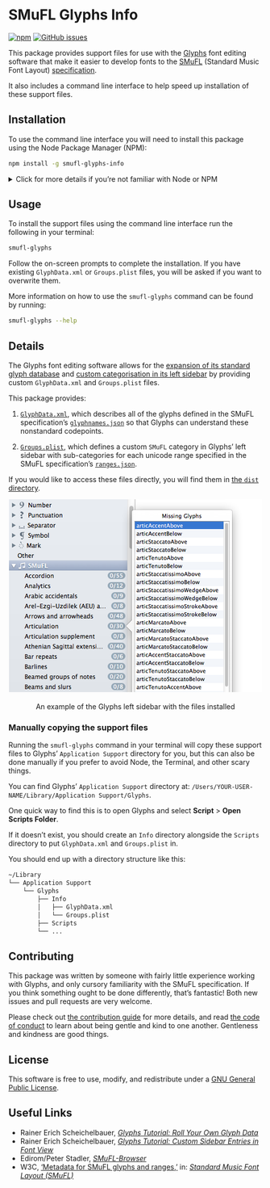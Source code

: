 # SMuFL Glyphs Info

[![npm](https://img.shields.io/npm/v/smufl-glyphs-info.svg?style=for-the-badge)](https://www.npmjs.com/package/smufl-glyphs-info)
[![GitHub issues](https://img.shields.io/github/issues/delucis/smufl-glyphs-info.svg?style=for-the-badge&logo=github)](https://github.com/delucis/smufl-glyphs-info/issues)


This package provides support files for use with the [Glyphs](https://glyphsapp.com/) font editing software that make it easier to develop fonts to the [SMuFL](https://www.smufl.org/) (Standard Music Font Layout) [specification](https://w3c.github.io/smufl/gitbook/).

It also includes a command line interface to help speed up installation of these support files.


## Installation

To use the command line interface you will need to install this package using the Node Package Manager (NPM):

```sh
npm install -g smufl-glyphs-info
```

<details>
<summary>Click for more details if you’re not familiar with Node or NPM</summary>

> Node.js allows you to run software written in JavaScript on your computer. The Node website includes [several options for installing Node][ec50e337] if you don’t already have it installed.
>
> If you are already using Homebrew on your Mac, it might be easiest to install Node using Homebrew:
>
> ```sh
> brew install node
> ```
>
> Installing Node also installs the Node Package Manager, which is more commonly known as “NPM”. Here’s how the NPM installation command above breaks down:
>
> 1. `npm` tells your terminal to start running the Node Package Manager.
>
> 2. `install` tells NPM that you want to install a package.
>
> 3. `-g` tells NPM that you want to install the package **g**lobally, rather than only for a local project.
>
> 4. `smufl-glyphs-info` tells NPM the name of the package you want to install.

  [ec50e337]: https://nodejs.org/en/download/package-manager/#macos "Installing Node.js via package manager"

</details>


## Usage

To install the support files using the command line interface run the following in your terminal:

```sh
smufl-glyphs
```

Follow the on-screen prompts to complete the installation. If you have existing `GlyphData.xml` or `Groups.plist` files, you will be asked if you want to overwrite them.

More information on how to use the `smufl-glyphs` command can be found by running:

```sh
smufl-glyphs --help
```


## Details

The Glyphs font editing software allows for the [expansion of its standard glyph database][0848a1b2] and [custom categorisation in its left sidebar][ab9bad53] by providing custom `GlyphData.xml` and `Groups.plist` files.

  [0848a1b2]: https://glyphsapp.com/tutorials/roll-your-own-glyph-data "Roll Your Own Glyph Data - Tutorial on glyphsapp.com"
  [ab9bad53]: https://glyphsapp.com/tutorials/custom-sidebar-entries-in-font-view "Custom Sidebar Entries in Font View - Tutorial on glyphsapp.com"

This package provides:

1. [`GlyphData.xml`](dist/GlyphData.xml), which describes all of the glyphs defined in the SMuFL specification’s [`glyphnames.json`][dcbb20f3] so that Glyphs can understand these nonstandard codepoints.

2. [`Groups.plist`](dist/Groups.plist), which defines a custom `SMuFL` category in Glyphs’ left sidebar with sub-categories for each unicode range specified in the SMuFL specification’s [`ranges.json`][442459d7].

  [dcbb20f3]: https://w3c.github.io/smufl/gitbook/specification/glyphnames.html "Information about glyphnames.json from the SMuFL specification"
  [442459d7]: https://w3c.github.io/smufl/gitbook/specification/ranges.html "Information about ranges.json from the SMuFL specification"

If you would like to access these files directly, you will find them in [the `dist` directory](dist).

<p align=center>
<img alt="Screenshot of the left sidebar in Glyphs with SMuFL support files installed" src="https://github.com/delucis/smufl-glyphs-info/raw/master/.github/sidebar-screenshot.png" /><br><br>
An example of the Glyphs left sidebar with the files installed
</p>

### Manually copying the support files

Running the `smufl-glyphs` command in your terminal will copy these support files to Glyphs’ `Application Support` directory for you, but this can also be done manually if you prefer to avoid Node, the Terminal, and other scary things.

You can find Glyphs’ `Application Support` directory at: `/Users/YOUR-USER-NAME/Library/Application Support/Glyphs`.

One quick way to find this is to open Glyphs and select **Script** > **Open Scripts Folder**.

If it doesn’t exist, you should create an `Info` directory alongside the `Scripts` directory to put `GlyphData.xml` and `Groups.plist` in.

You should end up with a directory structure like this:

    ~/Library
    └── Application Support
        └── Glyphs
            ├── Info
            │   ├── GlyphData.xml
            │   └── Groups.plist
            ├── Scripts
            └── ...


## Contributing

This package was written by someone with fairly little experience working with Glyphs, and only cursory familiarity with the SMuFL specification. If you think something ought to be done differently, that’s fantastic! Both new issues and pull requests are very welcome.

Please check out [the contribution guide](CONTRIBUTING.md) for more details, and read [the code of conduct](CODE_OF_CONDUCT.md) to learn about being gentle and kind to one another. Gentleness and kindness are good things.


## License

This software is free to use, modify, and redistribute under a [GNU General Public License](LICENSE).

## Useful Links

- Rainer Erich Scheichelbauer, [_Glyphs Tutorial: Roll Your Own Glyph Data_](https://glyphsapp.com/tutorials/roll-your-own-glyph-data)
- Rainer Erich Scheichelbauer, [_Glyphs Tutorial: Custom Sidebar Entries in Font View_](https://glyphsapp.com/tutorials/custom-sidebar-entries-in-font-view)
- Edirom/Peter Stadler, [_SMuFL-Browser_](http://edirom.de/smufl-browser/index.html)
- W3C, [‘Metadata for SMuFL glyphs and ranges,’](https://w3c.github.io/smufl/gitbook/specification/smufl-metadata.html) in: [_Standard Music Font Layout (SMuFL)_](https://w3c.github.io/smufl/gitbook/index.html)
